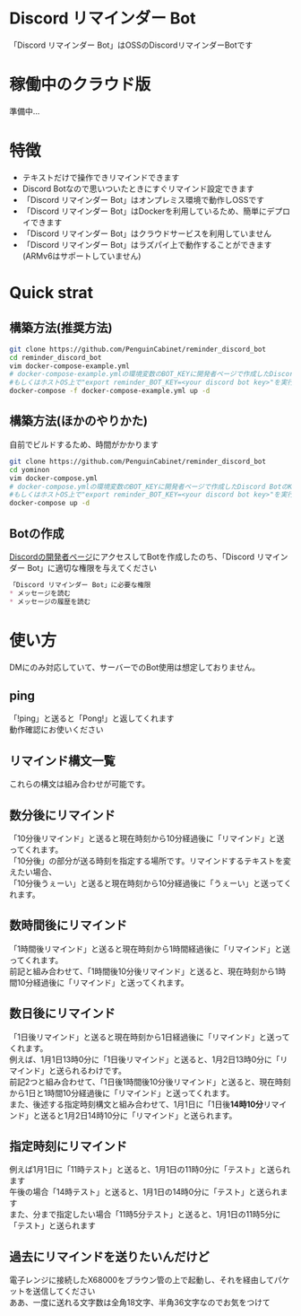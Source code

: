# Discord リマインダー Bot
「Discord リマインダー Bot」はOSSのDiscordリマインダーBotです

# 稼働中のクラウド版
準備中…

# 特徴
*  テキストだけで操作できリマインドできます
*  Discord Botなので思いついたときにすぐリマインド設定できます
* 「Discord リマインダー Bot」はオンプレミス環境で動作しOSSです
* 「Discord リマインダー Bot」はDockerを利用しているため、簡単にデプロイできます
* 「Discord リマインダー Bot」はクラウドサービスを利用していません
* 「Discord リマインダー Bot」はラズパイ上で動作することができます(ARMv6はサポートしていません)

# Quick strat

## 構築方法(推奨方法)

```bash
git clone https://github.com/PenguinCabinet/reminder_discord_bot
cd reminder_discord_bot
vim docker-compose-example.yml 
# docker-compose-example.ymlの環境変数のBOT_KEYに開発者ページで作成したDiscord BotのKeyを入力してください
#もしくはホストOS上で"export reminder_BOT_KEY=<your discord bot key>"を実行します
docker-compose -f docker-compose-example.yml up -d
```

## 構築方法(ほかのやりかた)

自前でビルドするため、時間がかかります

```bash
git clone https://github.com/PenguinCabinet/reminder_discord_bot
cd yominon
vim docker-compose.yml 
# docker-compose.ymlの環境変数のBOT_KEYに開発者ページで作成したDiscord BotのKeyを入力してください
#もしくはホストOS上で"export reminder_BOT_KEY=<your discord bot key>"を実行します
docker-compose up -d
```

## Botの作成

[Discordの開発者ページ](http://discord.com/developers/)にアクセスしてBotを作成したのち、「Discord リマインダー Bot」に適切な権限を与えてください
```markdown
「Discord リマインダー Bot」に必要な権限
* メッセージを読む
* メッセージの履歴を読む
```

#  使い方
DMにのみ対応していて、サーバーでのBot使用は想定しておりません。

## ping
「!ping」と送ると「Pong!」と返してくれます   
動作確認にお使いください
## リマインド構文一覧
これらの構文は組み合わせが可能です。
## 数分後にリマインド
「10分後リマインド」と送ると現在時刻から10分経過後に「リマインド」と送ってくれます。   
「10分後」の部分が送る時刻を指定する場所です。リマインドするテキストを変えたい場合、   
「10分後うぇーい」と送ると現在時刻から10分経過後に「うぇーい」と送ってくれます。   

## 数時間後にリマインド
「1時間後リマインド」と送ると現在時刻から1時間経過後に「リマインド」と送ってくれます。   
前記と組み合わせて、「1時間後10分後リマインド」と送ると、現在時刻から1時間10分経過後に「リマインド」と送ってくれます。   

## 数日後にリマインド
「1日後リマインド」と送ると現在時刻から1日経過後に「リマインド」と送ってくれます。   
例えば、1月1日13時0分に「1日後リマインド」と送ると、1月2日13時0分に「リマインド」と送られるわけです。  
前記2つと組み合わせて、「1日後1時間後10分後リマインド」と送ると、現在時刻から1日と1時間10分経過後に「リマインド」と送ってくれます。   
また、後述する指定時刻構文と組み合わせて、1月1日に「1日後**14時10分**リマインド」と送ると1月2日14時10分に「リマインド」と送られます。 


## 指定時刻にリマインド
例えば1月1日に「11時テスト」と送ると、1月1日の11時0分に「テスト」と送られます    
午後の場合「14時テスト」と送ると、1月1日の14時0分に「テスト」と送られます   
また、分まで指定したい場合「11時5分テスト」と送ると、1月1日の11時5分に「テスト」と送られます  

## 過去にリマインドを送りたいんだけど
電子レンジに接続したX68000をブラウン管の上で起動し、それを経由してパケットを送信してください   
ああ、一度に送れる文字数は全角18文字、半角36文字なのでお気をつけて

